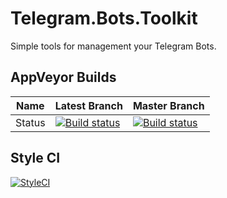 # Telegram.Bots.Toolkit
Simple tools for management your Telegram Bots.


## AppVeyor Builds

| Name | Latest Branch | Master Branch |
|------|---------------|---------------|
| Status | [![Build status](https://ci.appveyor.com/api/projects/status/2rvhm4vf1r2t6k6x?svg=true)](https://ci.appveyor.com/project/Azhe403/telegram-bots-toolkit)|[![Build status](https://ci.appveyor.com/api/projects/status/2rvhm4vf1r2t6k6x/branch/master?svg=true)](https://ci.appveyor.com/project/Azhe403/telegram-bots-toolkit/branch/master)|


## Style CI
[![StyleCI](https://github.styleci.io/repos/142381093/shield?branch=master)](https://github.styleci.io/repos/142381093)
